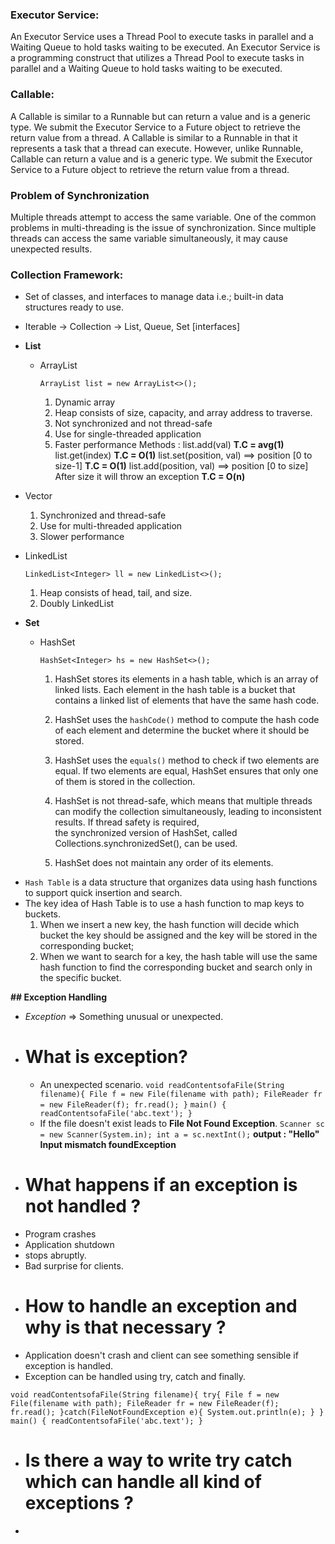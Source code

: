 ### **Executor Service**:
An Executor Service uses a Thread Pool to execute tasks in parallel and a Waiting Queue to hold tasks waiting to be executed. 
An Executor Service is a programming construct that utilizes a Thread Pool to execute tasks in parallel and a Waiting Queue to hold tasks waiting to be executed. 

### **Callable**:
A Callable is similar to a Runnable but can return a value and is a generic type. We submit the Executor Service to a Future object to retrieve the return value from a thread.
A Callable is similar to a Runnable in that it represents a task that a thread can execute. However, unlike Runnable, Callable can return a value and is a generic type. We submit the Executor Service to a Future object to retrieve the return value from a thread.

### **Problem of Synchronization**
Multiple threads attempt to access the same variable.
One of the common problems in multi-threading is the issue of synchronization. Since multiple threads can access the same variable simultaneously, it may cause unexpected results.


### **Collection Framework**:
* Set of classes, and interfaces to manage data i.e.; built-in data structures ready to use.

  
* Iterable -> Collection -> List, Queue, Set [interfaces]

- **List**
  * ArrayList
    
    `ArrayList list = new ArrayList<>(); `
    1. Dynamic array
    2. Heap consists of size, capacity, and array address to traverse.
    3. Not synchronized and not thread-safe
    4. Use for single-threaded application
    5.  Faster performance
    Methods :
    list.add(val)   **T.C = avg(1)**
    list.get(index) **T.C = O(1)**
    list.set(position, val) ==> position [0 to size-1]  **T.C = O(1)**
    list.add(position, val) ==> position [0 to size] After size it will throw an exception  **T.C = O(n)**

* Vector
  1. Synchronized and thread-safe
  2. Use for multi-threaded application
  3. Slower performance

* LinkedList

  `LinkedList<Integer> ll = new LinkedList<>(); `
  1. Heap consists of head, tail, and size.
  2. Doubly LinkedList


- **Set**
  * HashSet

    `HashSet<Integer> hs = new HashSet<>(); `
    1. HashSet stores its elements in a hash table, which is an array of linked lists. Each element in the hash table is a bucket that contains a linked list of elements that have the same hash code.

    2. HashSet uses the `hashCode()` method to compute the hash code of each element and determine the bucket where it should be stored.
    3. HashSet uses the `equals()` method to check if two elements are equal. If two elements are equal, HashSet ensures that only one of them is stored in the collection.
    4. HashSet is not thread-safe, which means that multiple threads can modify the collection simultaneously, leading to inconsistent results. If thread safety is required,       
       the synchronized version of HashSet, called Collections.synchronizedSet(), can be used.
    5. HashSet does not maintain any order of its elements.

* `Hash Table` is a data structure that organizes data using hash functions to support quick insertion and search.
* The key idea of Hash Table is to use a hash function to map keys to buckets.
  1. When we insert a new key, the hash function will decide which bucket the key should be assigned and the key will be stored in the corresponding bucket;
  2. When we want to search for a key, the hash table will use the same hash function to find the corresponding bucket and search only in the specific bucket.

**## Exception Handling**
- _Exception_ => Something unusual or unexpected.
* # What is exception?
  - An unexpected scenario.
  `void readContentsofaFile(String filename){
    File f = new File(filename with path);
    FileReader fr = new FileReader(f);
    fr.read();
  }`
  `main() {
    readContentsofaFile('abc.text');
  }`
  - If the file doesn't exist leads to **File Not Found Exception**.
  `Scanner sc = new Scanner(System.in);
   int a = sc.nextInt();`
  **output : "Hello"
            Input mismatch foundException**

* # What happens if an exception is not handled ?
- Program crashes
- Application shutdown
- stops abruptly.
- Bad surprise for clients.

* # How to handle an exception and why is that necessary ?
- Application doesn't crash and client can see something sensible if exception is handled.
- Exception can be handled using try, catch and finally.

`void readContentsofaFile(String filename){
try{
File f = new File(filename with path);
FileReader fr = new FileReader(f);
fr.read();
}catch(FileNotFoundException e){
System.out.println(e);
}
}`
`main() {
readContentsofaFile('abc.text');
}`

* # Is there a way to write try catch which can handle all kind of exceptions ?
- 